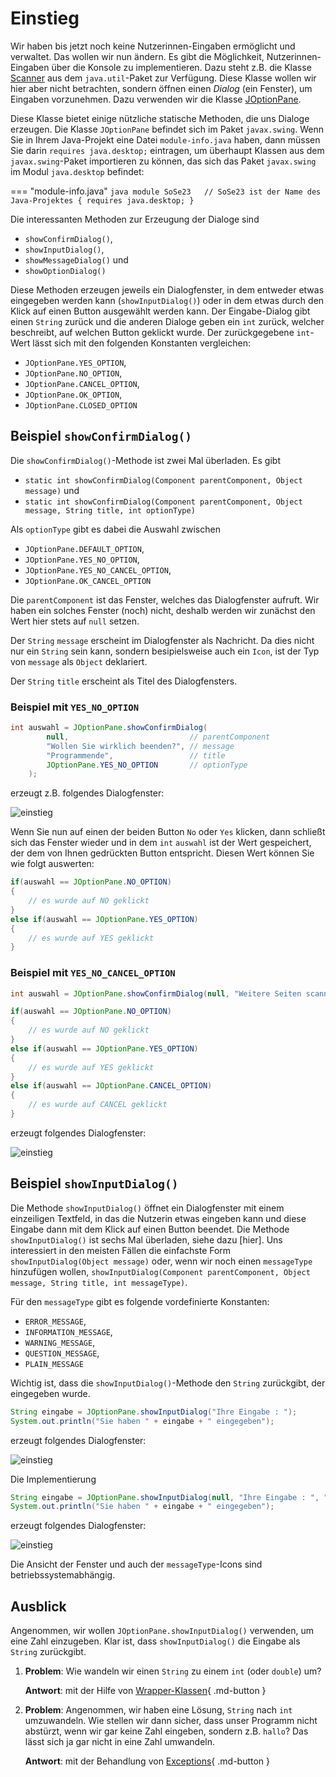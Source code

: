 # Einstieg

Wir haben bis jetzt noch keine Nutzerinnen-Eingaben ermöglicht und verwaltet. Das wollen wir nun ändern. Es gibt die Möglichkeit, Nutzerinnen-Eingaben über die Konsole zu implementieren. Dazu steht z.B. die Klasse [Scanner](https://docs.oracle.com/javase/8/docs/api/java/util/Scanner.html) aus dem `java.util`-Paket zur Verfügung. Diese Klasse wollen wir hier aber nicht betrachten, sondern öffnen einen *Dialog* (ein Fenster), um Eingaben vorzunehmen. Dazu verwenden wir die Klasse [JOptionPane](https://docs.oracle.com/javase/8/docs/api/javax/swing/JOptionPane.html). 

Diese Klasse bietet einige nützliche statische Methoden, die uns Dialoge erzeugen. Die Klasse `JOptionPane` befindet sich im Paket `javax.swing`. Wenn Sie in Ihrem Java-Projekt eine Datei `module-info.java` haben, dann müssen Sie darin `requires java.desktop;` eintragen, um überhaupt Klassen aus dem `javax.swing`-Paket importieren zu können, das sich das Paket `javax.swing` im Modul `java.desktop` befindet:

=== "module-info.java"
	```java
	module SoSe23 	// SoSe23 ist der Name des Java-Projektes
	{
		requires java.desktop;
	}
	```

Die interessanten Methoden zur Erzeugung der Dialoge sind

- `showConfirmDialog()`,
- `showInputDialog()`,
- `showMessageDialog()` und
- `showOptionDialog()`  

Diese Methoden erzeugen jeweils ein Dialogfenster, in dem entweder etwas eingegeben werden kann (`showInputDialog()`) oder in dem etwas durch den Klick auf einen Button ausgewählt werden kann. Der Eingabe-Dialog gibt einen `String` zurück und die anderen Dialoge geben ein `int` zurück, welcher beschreibt, auf welchen Button geklickt wurde. Der zurückgegebene `int`-Wert lässt sich mit den folgenden Konstanten vergleichen:

- `JOptionPane.YES_OPTION`,
- `JOptionPane.NO_OPTION`,
- `JOptionPane.CANCEL_OPTION`,
- `JOptionPane.OK_OPTION`,
- `JOptionPane.CLOSED_OPTION`

## Beispiel `showConfirmDialog()`

Die `showConfirmDialog()`-Methode ist zwei Mal überladen. Es gibt 

- `static int showConfirmDialog(Component parentComponent, Object message)` und 
- `static int showConfirmDialog(Component parentComponent, Object message, String title, int optionType)`

Als `optionType` gibt es dabei die Auswahl zwischen 

- `JOptionPane.DEFAULT_OPTION`,
- `JOptionPane.YES_NO_OPTION`,
- `JOptionPane.YES_NO_CANCEL_OPTION`,
- `JOptionPane.OK_CANCEL_OPTION`

Die `parentComponent` ist das Fenster, welches das Dialogfenster aufruft. Wir haben ein solches Fenster (noch) nicht, deshalb werden wir zunächst den Wert hier stets auf `null` setzen. 

Der `String` `message` erscheint im Dialogfenster als Nachricht. Da dies nicht nur ein `String` sein kann, sondern besipielsweise auch ein `Icon`, ist der Typ von `message` als `Object` deklariert.

Der `String` `title` erscheint als Titel des Dialogfensters. 

### Beispiel mit `YES_NO_OPTION`

```java
int auswahl = JOptionPane.showConfirmDialog(
		null, 							// parentComponent
		"Wollen Sie wirklich beenden?", // message
		"Programmende", 				// title
		JOptionPane.YES_NO_OPTION		// optionType
	);
```

erzeugt z.B. folgendes Dialogfenster:

![einstieg](files/100_einstieg.png)

Wenn Sie nun auf einen der beiden Button `No` oder `Yes` klicken, dann schließt sich das Fenster wieder und in dem `int` `auswahl` ist der Wert gespeichert, der dem von Ihnen gedrückten Button entspricht. Diesen Wert können Sie wie folgt auswerten:


```java
if(auswahl == JOptionPane.NO_OPTION)
{
	// es wurde auf NO geklickt
}
else if(auswahl == JOptionPane.YES_OPTION)
{
	// es wurde auf YES geklickt
}
```

### Beispiel mit `YES_NO_CANCEL_OPTION`



```java
int auswahl = JOptionPane.showConfirmDialog(null, "Weitere Seiten scannen?", "Speichern", JOptionPane.YES_NO_CANCEL_OPTION);

if(auswahl == JOptionPane.NO_OPTION)
{
	// es wurde auf NO geklickt
}
else if(auswahl == JOptionPane.YES_OPTION)
{
	// es wurde auf YES geklickt
}
else if(auswahl == JOptionPane.CANCEL_OPTION)
{
	// es wurde auf CANCEL geklickt
}
```

erzeugt folgendes Dialogfenster:

![einstieg](files/101_einstieg.png)


## Beispiel `showInputDialog()`

Die Methode `showInputDialog()` öffnet ein Dialogfenster mit einem einzeiligen Textfeld, in das die Nutzerin etwas eingeben kann und diese Eingabe dann mit dem Klick auf einen Button beendet. Die Methode `showInputDialog()` ist sechs Mal überladen, siehe dazu [hier]. Uns interessiert in den meisten Fällen die einfachste Form `showInputDialog(Object message)` oder, wenn wir noch einen `messageType` hinzufügen wollen, `showInputDialog(Component parentComponent, Object message, String title, int messageType)`. 

Für den `messageType` gibt es folgende vordefinierte Konstanten:

- `ERROR_MESSAGE`,
- `INFORMATION_MESSAGE`,
- `WARNING_MESSAGE`,
- `QUESTION_MESSAGE`,
- `PLAIN_MESSAGE`

Wichtig ist, dass die `showInputDialog()`-Methode den `String` zurückgibt, der eingegeben wurde. 

```java
String eingabe = JOptionPane.showInputDialog("Ihre Eingabe : ");
System.out.println("Sie haben " + eingabe + " eingegeben");
```

erzeugt folgendes Dialogfenster:

![einstieg](files/102_einstieg.png)

Die Implementierung

```java
String eingabe = JOptionPane.showInputDialog(null, "Ihre Eingabe : ", "Dialogtitel", JOptionPane.ERROR_MESSAGE);
System.out.println("Sie haben " + eingabe + " eingegeben");
```

erzeugt folgendes Dialogfenster:

![einstieg](files/103_einstieg.png)

Die Ansicht der Fenster und auch der `messageType`-Icons sind betriebssystemabhängig. 

## Ausblick

Angenommen, wir wollen `JOptionPane.showInputDialog()` verwenden, um eine Zahl einzugeben. Klar ist, dass `showInputDialog()` die Eingabe als `String` zurückgibt. 

1. **Problem**: Wie wandeln wir einen `String` zu einem `int` (oder `double`) um? 

	**Antwort**: mit der Hilfe von [Wrapper-Klassen](wrapper.md#wrapper-klassen){ .md-button } 

2. **Problem**: Angenommen, wir haben eine Lösung, `String` nach `int` umzuwandeln. Wie stellen wir dann sicher, dass unser Programm nicht abstürzt, wenn wir gar keine Zahl eingeben, sondern z.B. `hallo`? Das lässt sich ja gar nicht in eine Zahl umwandeln.

	**Antwort**: mit der Behandlung von [Exceptions](exceptions.md#exceptions){ .md-button }




